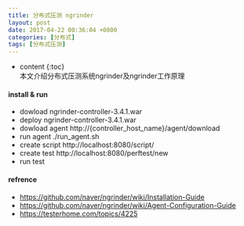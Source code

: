```yaml
---
title: 分布式压测 ngrinder
layout: post
date: 2017-04-22 00:36:04 +0800
categories: [分布式]
tags: [分布式压测]
---
```



* content
{:toc}                                                                                                          
本文介绍分布式压测系统ngrinder及ngrinder工作原理







#### install & run
 
- dowload ngrinder-controller-3.4.1.war
- deploy ngrinder-controller-3.4.1.war
- dowload agent http://{controller_host_name}/agent/download
- run agent  ./run_agent.sh
- create script http://localhost:8080/script/
- create test http://localhost:8080/perftest/new
- run test



#### refrence
 - https://github.com/naver/ngrinder/wiki/Installation-Guide
 - https://github.com/naver/ngrinder/wiki/Agent-Configuration-Guide
 - https://testerhome.com/topics/4225
 